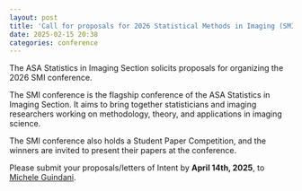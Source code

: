 ```yaml
---
layout: post
title: 'Call for proposals for 2026 Statistical Methods in Imaging (SMI) conference '
date: 2025-02-15 20:38 
categories: conference
---
```



The ASA Statistics in Imaging Section solicits proposals for organizing the 2026 SMI conference. 

The SMI conference is the flagship conference of the ASA Statistics in Imaging Section. It aims to bring together statisticians and imaging researchers working on methodology, theory, and applications 
in imaging science. 

The SMI conference also holds a Student Paper Competition, and the winners are invited to present their papers at the conference.

Please submit your proposals/letters of Intent by **April 14th, 2025**, to <a href="mailto:mguindani@ucla.edu">Michele Guindani</a>.